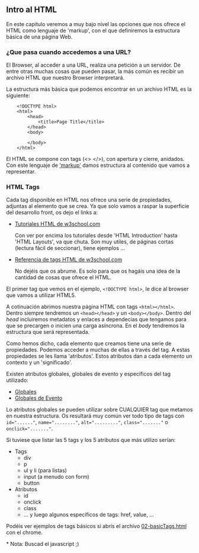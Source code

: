 ## Intro al HTML

En este capitulo veremos a muy bajo nivel las opciones que nos ofrece el HTML como lenguaje de 'markup', con el que definiremos la estructura básica de una página Web.

### ¿Que pasa cuando accedemos a una URL?

El Browser, al acceder a una URL, realiza una petición a un servidor. De entre otras muchas cosas que pueden pasar, la más común es recibir un archivo HTML que nuestro Browser interpretará.

La estructura más básica que podemos encontrar en un archivo HTML es la siguiente:

```	
	<!DOCTYPE html>
	<html>
		<head>
			<title>Page Title</title>
		</head>
		<body>
			
		</body>
	</html>
```

El HTML se compone con tags (<> </>), con apertura y cierre, anidados. Con este lenguaje de ['markup'](https://es.wikipedia.org/wiki/Lenguaje_de_marcado) damos estructura al contenido que vamos a representar. 


### HTML Tags

Cada tag disponible en HTML nos ofrece una serie de propiedades, adjuntas al elemento que se crea. Ya que solo vamos a raspar la superficie del desarrollo front, os dejo el links a:

- [Tutoriales HTML de w3school.com](http://www.w3schools.com/html/)

	Con ver por encima los tutoriales desde 'HTML Introduction' hasta 'HTML Layouts', va que chuta. Son muy utiles, de páginas cortas (lectura fácil de seccionar), tiene ejemplos ... 

- [Referencia de tags HTML de w3school.com](http://www.w3schools.com/tags/default.asp)

	No dejéis que os abrume. Es solo para que os hagáis una idea de la cantidad de cosas que ofrece el HTML.


El primer tag que vemos en el ejemplo, `<!DOCTYPE html>`, le dice al browser que vamos a utilizar HTML5.

A cotinuación abrimos nuestra página HTML con tags `<html></html>`. Dentro siempre tendremos un `<head></head>` y un `<body></body>`. Dentro del *head* incluiremos metadatos y enlaces a dependecias que tengamos para que se precargen o inicien una carga asíncrona. En el *body* tendremos la estructura que será representada.

Como hemos dicho, cada elemento que creamos tiene una serie de propiedades. Podemos acceder a muchas de ellas a través del tag. A estas propiedades se les llama 'atributos'. Estos atributos dan a cada elemento un contexto y un 'significado'. 

Existen atributos globales, globales de evento y específicos del tag utilizado:

- [Globales](http://www.w3schools.com/tags/ref_standardattributes.asp)
- [Globales de Evento](http://www.w3schools.com/tags/ref_eventattributes.asp)

Lo atributos globales se pueden utilizar sobre CUALQUIER tag que metamos en nuestra estructura. Os resultará muy común ver todo tipo de tags con `id="......"`, `name="........"`, `alt="........."`, `class="......."` o `onclick="......."`.

Si tuviese que listar las 5 tags y los 5 atributos que más utilizo serían:

* Tags
	* div
	* p
	* ul y li (para listas)
	* input (a menudo con form)
	* button
* Atributos
	* id
	* onclick
	* class
	* ... y luego algunos específicos de tags: href, value, ...

Podéis ver ejemplos de tags básicos si abrís el archivo [02-basicTags.html](/02-basicTags.html) con el chrome. 

\* Nota: Buscad el javascript ;)


